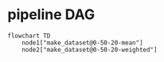 # pipeline DAG
```mermaid
flowchart TD
	node1["make_dataset@0-50-20-mean"]
	node2["make_dataset@0-50-20-weighted"]
```
